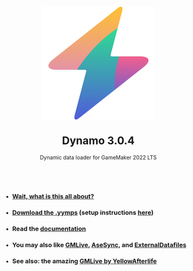 <p align="center"><img src="https://raw.githubusercontent.com/JujuAdams/Dynamo/master/LOGO.png" style="display:block; margin:auto; width:300px"></p>
<h1 align="center">Dynamo 3.0.4</h1>

<p align="center">Dynamic data loader for GameMaker 2022 LTS</p>

&nbsp;

&nbsp;

- ### [Wait, what is this all about?](http://jujuadams.github.io/Dynamo/)
- ### [Download the .yymps](https://github.com/JujuAdams/Dynamo/releases/) (setup instructions [here](https://jujuadams.github.io/Dynamo/#/latest/setting-up))
- ### Read the [documentation](http://jujuadams.github.io/Dynamo)
- ### You may also like [GMLive](https://yellowafterlife.itch.io/gamemaker-live), [AseSync](https://sahaun.itch.io/asesync), and [ExternalDatafiles](https://github.com/tabularelf/ExternalDatafiles)
- ### See also: the amazing [GMLive by YellowAfterlife](https://yellowafterlife.itch.io/gamemaker-live)
